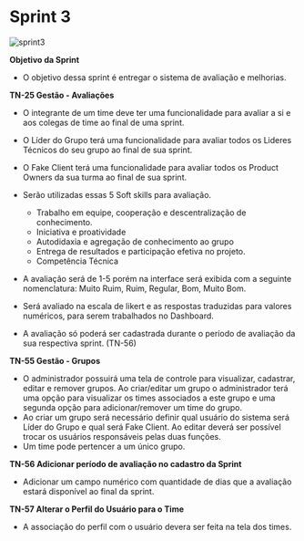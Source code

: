 # Sprint 3

![sprint3](https://user-images.githubusercontent.com/111552950/200030205-f4722c6d-7b9e-4f11-9b2a-3149766cc784.png)


**Objetivo da Sprint**
- O objetivo dessa sprint é entregar o sistema de avaliação e melhorias.

**TN-25 Gestão - Avaliações**
- O integrante de um time deve ter uma funcionalidade para avaliar a si e aos colegas de time ao final de uma sprint.
- O Líder do Grupo terá uma funcionalidade para avaliar todos os Lideres Técnicos do seu grupo ao final de sua sprint.
- O Fake Client terá uma funcionalidade para avaliar todos os Product Owners da sua turma ao final de sua sprint.
- Serão utilizadas essas 5 Soft skills para avaliação.
  - Trabalho em equipe, cooperação e descentralização de conhecimento.
  - Iniciativa e proatividade
  - Autodidaxia e agregação de conhecimento ao grupo
  - Entrega de resultados e participação efetiva no projeto.
  - Competência Técnica
  
- A avaliação será de 1-5 porém na interface será exibida com a seguinte nomenclatura: Muito Ruim, Ruim, Regular, Bom, Muito Bom.
- Será avaliado na escala de likert e as respostas traduzidas para valores numéricos, para serem trabalhados no Dashboard.
- A avaliação só poderá ser cadastrada durante o período de avaliação da sua respectiva sprint. (TN-56)

**TN-55 Gestão - Grupos**
- O administrador possuirá uma tela de controle para visualizar, cadastrar, editar e remover grupos. Ao criar/editar um grupo o administrador terá uma opção para visualizar os times associados a este grupo e uma segunda opção para adicionar/remover um time do grupo.
- Ao criar um grupo será necessário definir qual usuário do sistema será Líder do Grupo e qual será Fake Client. Ao editar deverá ser possível trocar os usuários responsáveis pelas duas funções.
- Um time pode pertencer a um único grupo.

**TN-56 Adicionar período de avaliação no cadastro da Sprint**
- Adicionar um campo numérico com quantidade de dias que a avaliação estará disponível ao final da sprint.

**TN-57 Alterar o Perfil do Usuário para o Time**
- A associação do perfil com o usuário devera ser feita na tela dos times.
